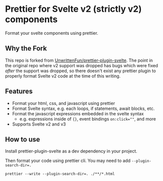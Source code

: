 # Prettier for Svelte v2 (strictly v2) components

Format your svelte components using prettier.

## Why the Fork

This repo is forked from [UnwrittenFun/prettier-plugin-svelte](https://github.com/UnwrittenFun/prettier-plugin-svelte). The point in the original repo where v2 support was dropped has bugs which were fixed _after_ the support was dropped, so there doesn't exist any prettier plugin to properly format Svelte v2 code at the time of this writing.

## Features

-   Format your html, css, and javascript using prettier
-   Format Svelte syntax, e.g. each loops, if statements, await blocks, etc.
-   Format the javascript expressions embedded in the svelte syntax
    -   e.g. expressions inside of `{}`, event bindings `on:click=""`, and more
-   Supports Svelte v2 and v3

## How to use

Install prettier-plugin-svelte as a dev dependency in your project.

Then format your code using prettier cli. You may need to add `--plugin-search-dir=.`

```
prettier --write --plugin-search-dir=. ./**/*.html
```
